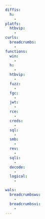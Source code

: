 ```yaml
---
diffis:
  h:
    -
platfs:
  htbvip:
    -
curls:
  breadcrumbs:
    -
functions:
  win:
    -
  h:
    -
  htbvip:
    -
  fuzz:
    -
  fgc:
    -
  jwt:
    -
  rce:
    -
  creds:
    -
  sql:
    -
  smb:
    -
  rev:
    -
  sqli:
    -
  decode:
    -
  logical:
    -

wals:
  breadcrumbswu:
    -
  breadcrumbsvi:
    -
---
```

